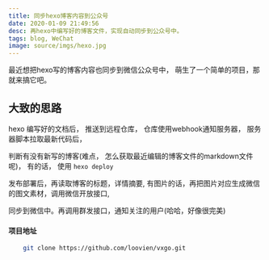 ```yaml
---
title: 同步hexo博客内容到公众号
date: 2020-01-09 21:49:56
desc: 再hexo中编写好的博客文件，实现自动同步到公众号中。
tags: blog, WeChat
image: source/imgs/hexo.jpg
---
```


最近想把hexo写的博客内容也同步到微信公众号中， 萌生了一个简单的项目，那就来搞它吧。

<!-- more -->

## 大致的思路

hexo 编写好的文档后， 推送到远程仓库， 仓库使用webhook通知服务器， 服务器脚本拉取最新代码后，

判断有没有新写的博客(难点， 怎么获取最近编辑的博客文件的markdown文件呢)， 有的话， 使用 `hexo deploy` 

发布部署后，再读取博客的标题，详情摘要, 有图片的话，再把图片对应生成微信的图文素材，调用微信开放接口,

同步到微信中。再调用群发接口，通知关注的用户(哈哈，好像很完美)

#### 项目地址

```bash
    git clone https://github.com/loovien/vxgo.git
```

